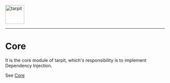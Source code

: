 <p>
    <a href="https://www.tarpit.cc">
        <img src="https://www.tarpit.cc/assets/tarpit.svg" alt="tarpit" height="60">
    </a>
</p>

---

# Core

It is the core module of tarpit, which's responsibility is to implement Dependency Injection.

See [Core](https://www.tarpit.cc/1-core)
